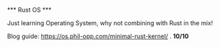 *** Rust OS ***

Just learning Operating System, why not combining with Rust in the mix!


Blog guide: https://os.phil-opp.com/minimal-rust-kernel/ . **10/10**



